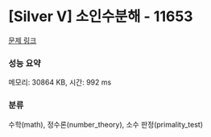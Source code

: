 # [Silver V] 소인수분해 - 11653 

[문제 링크](https://www.acmicpc.net/problem/11653) 

### 성능 요약

메모리: 30864 KB, 시간: 992 ms

### 분류

수학(math), 정수론(number_theory), 소수 판정(primality_test)

